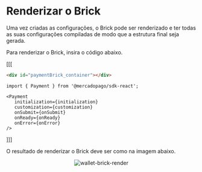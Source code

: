 # Renderizar o Brick

Uma vez criadas as configurações, o Brick pode ser renderizado e ter todas as suas configurações compiladas de modo que a estrutura final seja gerada.

Para renderizar o Brick, insira o código abaixo.

[[[
```html
<div id="paymentBrick_container"></div>
```
```react-jsx
import { Payment } from '@mercadopago/sdk-react';

<Payment
   initialization={initialization}
   customization={customization}
   onSubmit={onSubmit}
   onReady={onReady}
   onError={onError}
/>
```
]]]

O resultado de renderizar o Brick deve ser como na imagem abaixo.

<center>

![wallet-brick-render](checkout-bricks/wallet-brick-render-pt.png)

</center>
